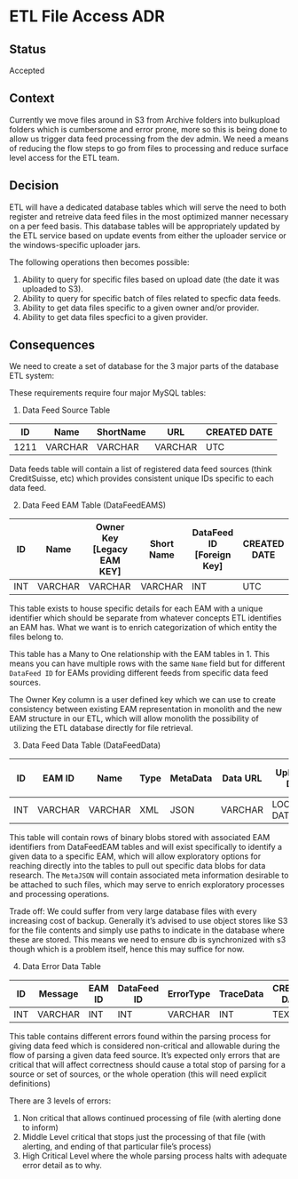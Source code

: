 # ETL File Access ADR


## Status

Accepted

## Context

Currently we move files around in S3 from Archive folders into bulkupload folders which is cumbersome and error prone, more so this is being done to allow us trigger data feed processing from the dev admin. We need a means of reducing the flow steps to go from files to processing and reduce surface level access for the ETL team.

## Decision

ETL will have a dedicated database tables which will serve the need to both register and retreive data feed files in the most optimized manner necessary on a per feed basis. This database tables will be appropriately updated by the ETL service based on update events from either the uploader service or the windows-specific uploader jars.

The following operations then becomes possible:

1. Ability to query for specific files based on upload date (the date it was uploaded to S3).
2. Ability to query for specific batch of files related to specfic data feeds.
3. Ability to get data files specific to a given owner and/or provider.
4. Ability to get data files specfici to a given provider.


## Consequences

We need to create a set of database for the 3 major parts of the database ETL system:

These requirements require four major MySQL tables:

1. Data Feed Source Table

ID | Name | ShortName | URL  | CREATED DATE
-- | ---- | --------- | ---- | -------------
1211 | VARCHAR | VARCHAR | VARCHAR | UTC

Data feeds table will contain a list of registered data feed sources (think CreditSuisse, etc) which provides consistent unique IDs specific to each data feed.


2. Data Feed EAM Table (DataFeedEAMS)

ID | Name | Owner Key [Legacy EAM KEY] | Short Name | DataFeed ID [Foreign Key] | CREATED DATE
-- | ---- | -------------------------- | ---------- | ------------------------- | -------------
INT | VARCHAR | VARCHAR | VARCHAR | INT | UTC

This table exists to house specific details for each EAM with a unique identifier which should be separate from whatever concepts ETL identifies an EAM has. 
What we want is to enrich categorization of which entity the files belong to.

This table has a Many to One relationship with the EAM tables in 1. This means you can have multiple rows with the same `Name` field but for different `DataFeed ID` for EAMs providing different feeds from specific data feed sources.

The Owner Key column is a user defined key which we can use to create consistency between existing EAM representation in monolith and the new EAM structure in our ETL, which will allow monolith the possibility of utilizing the ETL database directly for file retrieval.

3. Data Feed Data Table (DataFeedData)

ID | EAM ID | Name | Type | MetaData | Data URL | Uploaded Date | Created date | Marked as Deleted | Marked as Disabled
-- | ------ | ---- | ---- | -------- | -------- | ------------- | ------------ | ----------------- | --------------------
INT | VARCHAR | VARCHAR | XML | JSON | VARCHAR | LOCALIZED DATE | UTC | BOOLEAN | BOOLEAN

This table will contain rows of binary blobs stored with associated EAM identifiers from DataFeedEAM tables and will exist specifically to identify a given data to a specific EAM, which will allow exploratory options for reaching directly into the tables to pull out specific data blobs for data research.
The `MetaJSON` will contain associated meta information desirable to be attached to such files, which may serve to enrich exploratory processes and processing operations.

Trade off: We could suffer from very large database files with every increasing cost of backup. Generally it’s advised to use object stores like S3 for the file contents and simply use paths to indicate in the database where these are stored. This means we need to ensure db is synchronized with s3 though which is a problem itself, hence this may suffice for now.

4. Data Error Data Table 

ID | Message | EAM ID | DataFeed ID | ErrorType | TraceData | CREATED DATE
-- | ------- | ------ | ----------- | --------- | --------- | -------------
INT | VARCHAR | INT | INT | VARCHAR | INT | TEXT | UTC

This table contains different errors found within the parsing process for giving data feed which is considered non-critical and allowable during the flow of parsing a given data feed source. It’s expected only errors that are critical that will affect correctness should cause a total stop of parsing for a source or set of sources, or the whole operation (this will need explicit definitions)

There are 3 levels of errors: 

1. Non critical that allows continued processing of file (with alerting done to inform)
2. Middle Level critical that stops just the processing of that file (with alerting, and ending of that particular file’s process)
3. High Critical Level where the whole parsing process halts with adequate error detail as to why.


